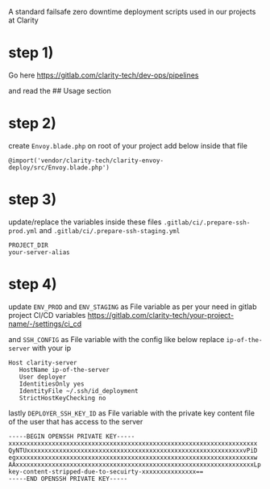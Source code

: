 
A standard failsafe zero downtime deployment scripts used in our projects at Clarity


# step 1)
Go here https://gitlab.com/clarity-tech/dev-ops/pipelines

and read the ## Usage section 
<!-- * copy the gitlab yaml files to your project folder
* copy `.gitlab-ci.yml` to your project repo root
* copy folder `.gitlab/ci` to your project repo -->


# step 2)
create `Envoy.blade.php` on root of your project add below inside that file
```
@import('vendor/clarity-tech/clarity-envoy-deploy/src/Envoy.blade.php')
```

# step 3)
update/replace the variables inside these files `.gitlab/ci/.prepare-ssh-prod.yml` and `.gitlab/ci/.prepare-ssh-staging.yml`

```
PROJECT_DIR
your-server-alias
```

# step 4)
update `ENV_PROD` and `ENV_STAGING` as File variable as per your need in gitlab project CI/CD variables https://gitlab.com/clarity-tech/your-project-name/-/settings/ci_cd

and `SSH_CONFIG` as File variable with the config like below replace `ip-of-the-server` with your ip
```
Host clarity-server
   HostName ip-of-the-server
   User deployer
   IdentitiesOnly yes
   IdentityFile ~/.ssh/id_deployment
   StrictHostKeyChecking no
```

lastly `DEPLOYER_SSH_KEY_ID` as File variable with the private key content file of the user that has access to the server

```
-----BEGIN OPENSSH PRIVATE KEY-----
xxxxxxxxxxxxxxxxxxxxxxxxxxxxxxxxxxxxxxxxxxxxxxxxxxxxxxxxxxxxxxxxxxxxx
QyNTUxxxxxxxxxxxxxxxxxxxxxxxxxxxxxxxxxxxxxxxxxxxxxxxxxxxxxxxxxxxxvPiD
egxxxxxxxxxxxxxxxxxxxxxxxxxxxxxxxxxxxxxxxxxxxxxxxxxxxxxxxxxxxxxxxxxxw
AAxxxxxxxxxxxxxxxxxxxxxxxxxxxxxxxxxxxxxxxxxxxxxxxxxxxxxxxxxxxxxxxxxxLp
key-content-stripped-due-to-secuirty-xxxxxxxxxxxxxxx==
-----END OPENSSH PRIVATE KEY-----
```
